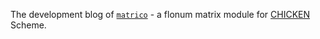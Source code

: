 The development blog of [`matrico`](https://git.io/matrico) - a flonum matrix module for [CHICKEN](https://call-cc.org) Scheme.
